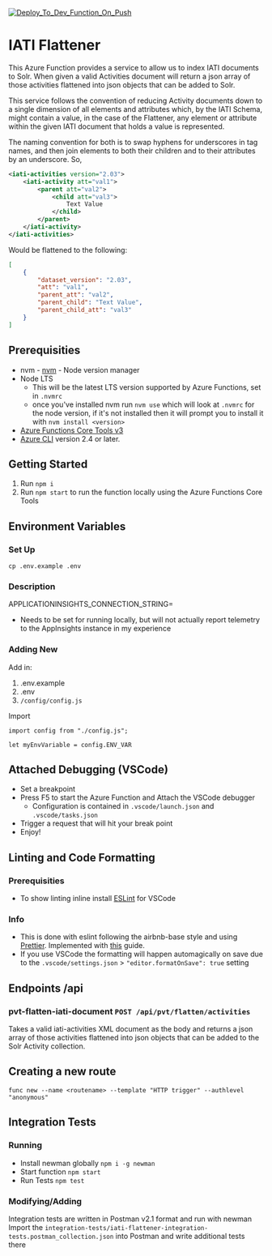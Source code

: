 [![Deploy_To_Dev_Function_On_Push](https://github.com/IATI/iati-flattener/actions/workflows/develop-func-deploy.yml/badge.svg)](https://github.com/IATI/iati-flattener/actions/workflows/develop-func-deploy.yml)

# IATI Flattener

This Azure Function provides a service to allow us to index IATI documents to Solr. When given a valid Activities document will return a json array of those activities flattened into json objects that can be added to Solr.

This service follows the convention of reducing Activity documents down to a single dimension of all elements and attributes which, by the IATI Schema, might contain a value, in the case of the Flattener, any element or attribute within the given IATI document that holds a value is represented.

The naming convention for both is to swap hyphens for underscores in tag names, and then join elements to both their children and to their attributes by an underscore. So,

```xml
<iati-activities version="2.03">
    <iati-activity att="val1">
        <parent att="val2">
            <child att="val3">
                Text Value
            </child>
        </parent>
    </iati-activity>
</iati-activities>
```

Would be flattened to the following:

```json
[
    {
        "dataset_version": "2.03",
        "att": "val1",
        "parent_att": "val2",
        "parent_child": "Text Value",
        "parent_child_att": "val3"
    }
]
```

## Prerequisities

-   nvm - [nvm](https://github.com/nvm-sh/nvm) - Node version manager
-   Node LTS
    -   This will be the latest LTS version supported by Azure Functions, set in `.nvmrc`
    -   once you've installed nvm run `nvm use` which will look at `.nvmrc` for the node version, if it's not installed then it will prompt you to install it with `nvm install <version>`
-   [Azure Functions Core Tools v3](https://github.com/Azure/azure-functions-core-tools)
-   [Azure CLI](https://docs.microsoft.com/en-us/cli/azure/install-azure-cli) version 2.4 or later.

## Getting Started

1. Run `npm i`
1. Run `npm start` to run the function locally using the Azure Functions Core Tools

## Environment Variables

### Set Up

`cp .env.example .env`

### Description

APPLICATIONINSIGHTS_CONNECTION_STRING=

-   Needs to be set for running locally, but will not actually report telemetry to the AppInsights instance in my experience

### Adding New

Add in:

1. .env.example
1. .env
1. `/config/config.js`

Import

```
import config from "./config.js";

let myEnvVariable = config.ENV_VAR
```

## Attached Debugging (VSCode)

-   Set a breakpoint
-   Press F5 to start the Azure Function and Attach the VSCode debugger
    -   Configuration is contained in `.vscode/launch.json` and `.vscode/tasks.json`
-   Trigger a request that will hit your break point
-   Enjoy!

## Linting and Code Formatting

### Prerequisities

-   To show linting inline install [ESLint](https://marketplace.visualstudio.com/items?itemName=dbaeumer.vscode-eslint) for VSCode

### Info

-   This is done with eslint following the airbnb-base style and using [Prettier](https://prettier.io). Implemented with [this](https://sourcelevel.io/blog/how-to-setup-eslint-and-prettier-on-node) guide.
-   If you use VSCode the formatting will happen automagically on save due to the `.vscode/settings.json` > `"editor.formatOnSave": true` setting

## Endpoints /api

### pvt-flatten-iati-document `POST /api/pvt/flatten/activities`

Takes a valid iati-activities XML document as the body and returns a json array of those activities flattened into json objects that can be added to the Solr Activity collection.

## Creating a new route

`func new --name <routename> --template "HTTP trigger" --authlevel "anonymous"`

## Integration Tests

### Running

-   Install newman globally `npm i -g newman`
-   Start function `npm start`
-   Run Tests `npm test`

### Modifying/Adding

Integration tests are written in Postman v2.1 format and run with newman
Import the `integration-tests/iati-flattener-integration-tests.postman_collection.json` into Postman and write additional tests there
